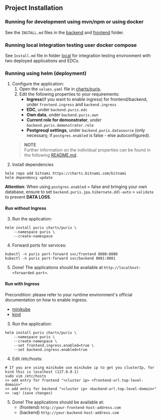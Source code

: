 ## Project Installation
### Running for development using mvn/npm or using docker
See the `INSTALL.md` files in the [backend](./backend/INSTALL.md) and [frontend](./frontend/INSTALL.md) folder.
### Running local integration testing user docker compose
See `Install.md` file in folder [local](./local/docker-compose.yaml) for integration testing environment with two deployed applications and EDCs.
### Running using helm (deployment)
1. Configure the application:
    1. Open the `values.yaml` file in [charts/puris](./charts/puris/values.yaml).
    2. Edit the following properties to your requirements:
        - **Ingress**(if you want to enable ingress) for frontend/backend, under `frontend.ingress` and `backend.ingress`
        - **EDC**, under `backend.puris.edc`
        - **Own data**, under `backend.puris.own`
        - **Current role for demonstrator**, under `backend.puris.demonstrator.role`
        - **Postgresql settings**, under `backend.puris.datasource` (only necessary, if `postgres.enabled` is false - else autoconfigured).
    > **NOTE**   
    Further information on the individual properties can be found in the following [README.md](./charts/puris/README.md).
2. Install dependencies
```shell
helm repo add bitnami https://charts.bitnami.com/bitnami
helm dependency update
```

**Attention**: When using `postgres.enabled` = false and bringing your own database, ensure to set 
`backend.puris.jpa.hibernate.ddl-auto` = `validate` to prevent **DATA LOSS**.

#### Run without Ingress 

3. Run the application:
```shell
helm install puris charts/puris \
    --namespace puris \
    --create-namespace 
```
4. Forward ports for services:
```shell
kubectl -n puris port-forward svc/frontend 8080:8080
kubectl -n puris port-forward svc/backend 8081:8081
```
5. Done! The applications should be available at `http://localhost:<forwarded-port>`.

#### Run with Ingress

Precondition: please refer to your runtime environment's official documentation on how to enable ingress.
- [minikube](https://kubernetes.io/docs/tasks/access-application-cluster/ingress-minikube/)
- [kind](https://kind.sigs.k8s.io/docs/user/ingress/)

3. Run the application:
```shell
helm install puris charts/puris \
    --namespace puris \
    --create-namespace \
    --set frontend.ingress.enabled=true \
    --set backend.ingress.enabled=true
```
4. Edit /etc/hosts:
```shell
# If you are using minikube use minikube ip to get you clusterIp, for kind this is localhost (127.0.0.1)
sudo vim /etc/hosts
>> add entry for frontend "<cluster ip> <frontend-url.top-level-domain>"
>> add entry for backend "<cluster ip> <backend-url.top-level-domain>"
>> :wq! (save changes)
```
5. Done! The applications should be available at:
    - (frontend) `http://your-frontend-host-address.com`
    - (backend) `http://your-backend-host-address.com`
